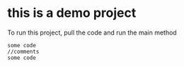 # this is a demo project


To run this project, pull the code and run the main method  

```
some code
//comments
some code
```
